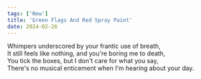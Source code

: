 ```yaml
---
tags: ['New']
title: 'Green Flags And Red Spray Paint'
date: 2024-02-26
---
```


Whimpers underscored by your frantic use of breath,  
It still feels like nothing, and you're boring me to death,  
You tick the boxes, but I don't care for what you say,  
There's no musical enticement when I'm hearing about your day.  
